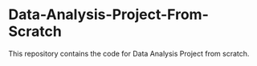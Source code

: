 # Data-Analysis-Project-From-Scratch
This repository contains the code for Data Analysis Project from scratch.
